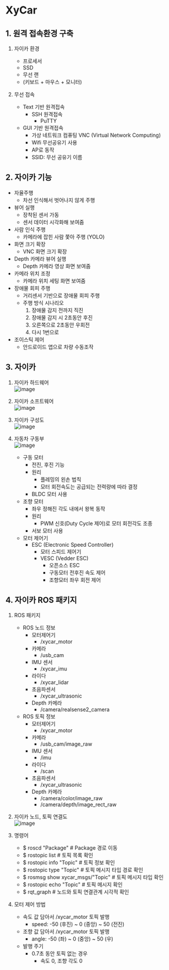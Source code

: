 # XyCar

## 1. 원격 접속환경 구축
1. 자이카 환경
	- 프로세서
	- SSD
	- 무선 랜
	- (키보드 + 마우스 + 모니터)

2. 무선 접속
	- Text 기반 원격접속
		- SSH 원격접속
			- PuTTY
	- GUI 기반 원격접속
		- 가상 네트워크 컴퓨팅 VNC (Virtual Network Computing)
		- Wifi 무선공유기 사용
		- AP로 동작
		- SSID: 무선 공유기 이름

## 2. 자이카 기능
- 자율주행
	- 차선 인식해서 벗어나지 않게 주행
- 뷰어 실행
	- 장착된 센서 가동
	- 센서 데이터 시각화해 보여줌
- 사람 인식 주행
	- 카메라에 잡힌 사람 쫓아 주행 (YOLO)
- 화면 크기 확장
	- VNC 화면 크기 확장
- Depth 카메라 뷰어 실행
	- Depth 카메라 영상 화면 보여줌
- 카메라 위치 조정
	- 카메라 위치 세팅 화면 보여줌
- 장애물 회피 주행
	- 거리센서 기반으로 장애물 회피 주행
	- 주행 방식 시나리오
		1. 장애물 감지 전까지 직진
		2. 장애물 감지 시 2초동안 후진
		3. 오른쪽으로 2초동안 우회전
		4. 다시 1번으로
- 조이스틱 제어
	- 안드로이드 앱으로 차량 수동조작

## 3. 자이카 
1. 자이카 하드웨어  
	![image](https://user-images.githubusercontent.com/53277342/156704150-2caf7fce-142c-4785-8b72-769943f6d99f.png)

2. 자이카 소프트웨어  
	![image](https://user-images.githubusercontent.com/53277342/156706822-2a2fbe08-b1e3-417f-86a2-20e351298b7c.png)

3. 자이카 구성도  
	![image](https://user-images.githubusercontent.com/53277342/156704551-ce06d8c0-d3b6-417c-a50e-fe308709e49f.png)

4. 자동차 구동부  
	![image](https://user-images.githubusercontent.com/53277342/156704732-6faa935b-cc76-4fca-90b8-b059c5fe881f.png)
	- 구동 모터
		- 전진, 후진 기능
		- 원리
			- 플레밍의 왼손 법칙
			- 모터 회전속도는 공급되는 전력량에 따라 결정
		- BLDC 모터 사용
	- 조향 모터
		- 좌우 정해진 각도 내에서 왕복 동작
		- 원리
			- PWM 신호(Duty Cycle 제어)로 모터 회전각도 조종
		- 서보 모터 사용
	- 모터 제어기
		- ESC (Electronic Speed Controller)
			- 모터 스피드 제어기
			- VESC (Vedder ESC)
				- 오픈소스 ESC
				- 구동모터 전후진 속도 제어
				- 조향모터 좌우 회전 제어

## 4. 자이카 ROS 패키지
1. ROS 패키지
	- ROS 노드 정보
		- 모터제어기
			- /xycar_motor
		- 카메라
			- /usb_cam
		- IMU 센서
			- /xycar_imu
		- 라이다
			- /xycar_lidar
		- 초음파센서
			- /xycar_ultrasonic
		- Depth 카메라
			- /camera/realsense2_camera
	- ROS 토픽 정보
		- 모터제어기
			- /xycar_motor
		- 카메라
			- /usb_cam/image_raw
		- IMU 센서
			- /imu
		- 라이다
			- /scan
		- 초음파센서
			- /xycar_ultrasonic
		- Depth 카메라
			- /camera/color/image_raw
			- /camera/depth/image_rect_raw

2. 자이카 노드, 토픽 연결도  
	![image](https://user-images.githubusercontent.com/53277342/156708333-3d651218-c92e-481e-8f00-d04cc34026f2.png)

3. 명령어
	- $ roscd "Package" # Package 경로 이동
	- $ rostopic list	# 토픽 목록 확인
	- $ rostopic info "Topic"	# 토픽 정보 확인
	- $ rostopic type "Topic"	# 토픽 메시지 타입 경로 확인
	- $ rosmsg show xycar_msgs/"Topic"	# 토픽 메시지 타입 확인
	- $ rostopic echo "Topic"	# 토픽 메시지 확인
	- $ rqt_graph	# 노드와 토픽 연결관계 시각적 확인

4. 모터 제어 방법
	- 속도 값 담아서 /xycar_motor 토픽 발행
		- speed: -50 (후진) ~ 0 (중앙) ~ 50 (전진)
	- 조향 값 담아서 /xycar_motor 토픽 발행
		- angle: -50 (좌) ~ 0 (중앙) ~ 50 (우)
	- 발행 주기
		- 0.7초 동안 토픽 없는 경우
			- 속도 0, 조향 각도 0 















